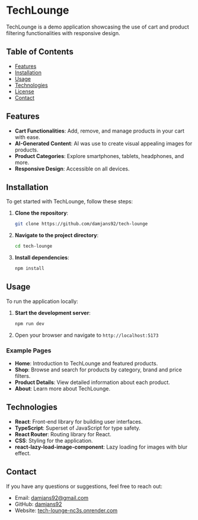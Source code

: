 # TechLounge

TechLounge is a demo application showcasing the use of cart and product filtering functionalities with responsive design.

## Table of Contents

- [Features](#features)
- [Installation](#installation)
- [Usage](#usage)
- [Technologies](#technologies)
- [License](#license)
- [Contact](#contact)

## Features

- **Cart Functionalities**: Add, remove, and manage products in your cart with ease.
- **AI-Generated Content**: AI was use to create visual appealing images for products.
- **Product Categories**: Explore smartphones, tablets, headphones, and more.
- **Responsive Design**: Accessible on all devices.

## Installation

To get started with TechLounge, follow these steps:

1. **Clone the repository**:
   ```bash
   git clone https://github.com/damjans92/tech-lounge
   ```
2. **Navigate to the project directory**:
   ```bash
   cd tech-lounge
   ```
3. **Install dependencies**:
   ```bash
   npm install
   ```

## Usage

To run the application locally:

1. **Start the development server**:
   ```bash
   npm run dev
   ```
2. Open your browser and navigate to `http://localhost:5173`

### Example Pages

- **Home**: Introduction to TechLounge and featured products.
- **Shop**: Browse and search for products by category, brand and price filters.
- **Product Details**: View detailed information about each product.
- **About**: Learn more about TechLounge.

## Technologies

- **React**: Front-end library for building user interfaces.
- **TypeScript**: Superset of JavaScript for type safety.
- **React Router**: Routing library for React.
- **CSS**: Styling for the application.
- **react-lazy-load-image-component**: Lazy loading for images with blur effect.

## Contact

If you have any questions or suggestions, feel free to reach out:

- Email: damjans92@gmail.com
- GitHub: [damjans92](https://github.com/damjans92)
- Website: [tech-lounge-nc3s.onrender.com](https://tech-lounge-nc3s.onrender.com/)
